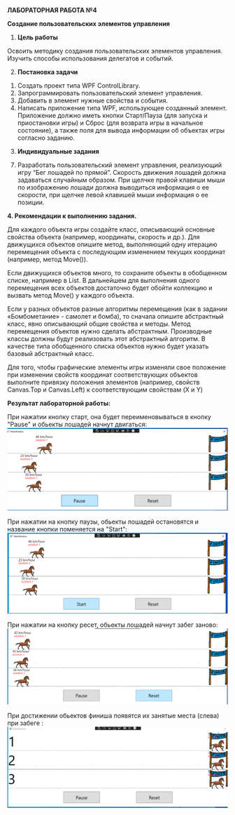 ﻿**ЛАБОРАТОРНАЯ РАБОТА №4** 

**Создание пользовательских элементов управления** 

1. **Цель работы** 

Освоить методику создания пользовательских элементов управления. Изучить способы использования делегатов и событий.  

2. **Постановка задачи**  
1) Создать проект типа WPF ControlLibrary.  
2) Запрограммировать пользовательский элемент управления.  
3) Добавить в элемент нужные свойства и события.  
4) Написать  приложение  типа  WPF,  использующее  созданный  элемент. Приложение должно иметь кнопки Старт/Пауза (для запуска и приостановки игры) и Сброс (для возврата игры в начальное состояние), а также поля для вывода информации об объектах игры согласно заданию.  
3. **Индивидуальные задания**
7) Разработать пользовательский элемент управления, реализующий игру “Бег лошадей по прямой”. Скорость движения лошадей должна  задаваться случайным образом.  При  щелчке  правой  клавиши  мыши  по  изображению  лошади  должна выводиться  информация  о  ее  скорости,  при  щелчке  левой  клавишей  мыши информация о ее позиции.  

**4.  Рекомендации к выполнению задания.** 

Для каждого объекта игры создайте класс, описывающий основные свойства объекта (например, координаты, скорость и др.). Для движущихся объектов опишите метод,  выполняющий  одну  итерацию  перемещения  объекта  с  последующим изменением текущих координат (например, метод Move()). 

Если движущихся объектов много, то сохраните объекты в обобщенном списке, например  в  List<T>.  В  дальнейшем  для  выполнения  одного  перемещения  всех объектов достаточно будет обойти коллекцию и вызвать метод Move() у каждого объекта. 

Если  у  разных  объектов  разные  алгоритмы  перемещения  (как  в  задании «Бомбометание» - самолет и бомба), то сначала опишите абстрактный класс, явно описывающий  общие  свойства  и  методы.  Метод  перемещения  объектов  нужно сделать  абстрактным.  Производные  классы  должны  будут  реализовать  этот абстрактный алгоритм. В качестве типа обобщенного списка объектов нужно будет указать базовый абстрактный класс. 

Для того, чтобы графические элементы игры изменяли свое положение при изменении  свойств  координат  соответствующих  объектов  выполните  привязку положения  элементов  (например,  свойств  Canvas.Top  и  Canvas.Left)  к соответствующим свойствам (X и Y) 

**Результат лабораторной работы:**

При нажатии кнопку старт, она будет переименовываться в кнопку "Pause" и обьекты лошадей начнут двигаться:
![](images/results/racetrack-start.png)

При нажатии на кнопку паузы, обьекты лошадей остановятся и название кнопки поменяется на "Start":
![](images/results/racetrack-pause.png)

При нажатии на кнопку ресет, обьекты лошадей начнут забег заново:
![](images/results/racetrack-reset.png)

При достижении обьектов финиша появятся их занятые места (слева) при забеге :
![](images/results/racetrack-finish.png)